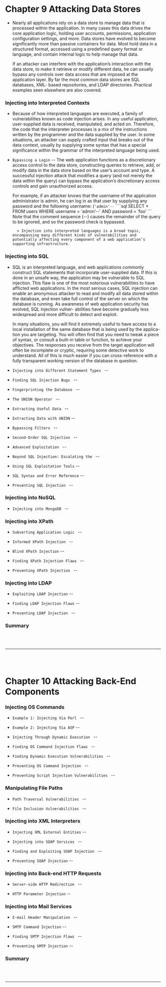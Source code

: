 # Chapter 9 Attacking Data Stores

- Nearly all applications rely on a data store to manage data that is processed within the application. In many cases this data drives the core application logic, holding user accounts, permissions, application configuration settings, and more. Data stores have evolved to become significantly more than passive containers for data. Most hold data in a structured format, accessed using a predefined query format or language, and contain internal logic to help manage that data.

	If an attacker can interfere with the application’s interaction with the data store, to make it retrieve or modify different data, he can usually bypass any controls over data access that are imposed at the application layer. By far the most common data stores are SQL databases, XML- based repositories, and LDAP directories. Practical examples seen elsewhere are also covered.

### Injecting into Interpreted Contexts

- Because of how interpreted languages are executed, a family of vulnerabilities known as code injection arises. In any useful application, user-supplied data is received, manipulated, and acted on. Therefore, the code that the interpreter processes is a mix of the instructions written by the programmer and the data supplied by the user. In some situations, an attacker can supply crafted input that breaks out of the data context, usually by supplying some syntax that has a special significance within the grammar of the interpreted language being used.

- `Bypassing a Login` -- The web application functions as a discretionary access control to the data store, constructing queries to retrieve, add, or modify data in the data store based on the user’s account and type. A successful injection attack that modifies a query (and not merely the data within the query) can bypass the application’s discretionary access controls and gain unauthorized access.

	For example, if an attacker knows that the username of the application administrator is admin, he can log in as that user by supplying any password and the following username: (`'admin'--`
		````sql	
		SELECT * FROM users WHERE username = ‘admin’--’ AND password = ‘foo’
		```
		Note that the comment sequence (--) causes the remainder of the query to
	be ignored, and so the password check is bypassed.

		> Injection into interpreted languages is a broad topic, encompassing many different kinds of vulnerabilities and potentially affecting every component of a web application’s supporting infrastructure.

### Injecting into SQL 

- SQL is an interpreted language, and web applications commonly construct SQL statements that incorporate user-supplied data. If this is done in an unsafe way, the application may be vulnerable to SQL injection. This flaw is one of the most notorious vulnerabilities to have afflicted web applications. In the most serious cases, SQL injection can enable an anonymous attacker to read and modify all data stored within the database, and even take full control of the server on which the database is running. As awareness of web application security has evolved, SQL injection vulner- abilities have become gradually less widespread and more difficult to detect and exploit.

	In many situations, you will find it extremely useful to have access to
a local installation of the same database that is being used by the applica- tion you are targeting. You will often find that you need to tweak a piece of syntax, or consult a built-in table or function, to achieve your objectives. The responses you receive from the target application will often be incomplete or cryptic, requiring some detective work to understand. All of this is much easier if you can cross-reference with a fully transparent working version of the database in question.

- `Injecting into Different Statement Types ` --

- `Finding SQL Injection Bugs ` --

- `Fingerprinting the Database ` --

- `The UNION Operator ` --

- `Extracting Useful Data ` --

- `Extracting Data with UNION` --

- `Bypassing Filters ` --

- `Second-Order SQL Injection ` --

- `Advanced Exploitation ` --

- `Beyond SQL Injection: Escalating the ` --

- `Using SQL Exploitation Tools`  --

- `SQL Syntax and Error Reference` --

- `Preventing SQL Injection ` --

### Injecting into NoSQL

- `Injecting into MongoDB ` --

### Injecting into XPath 

- `Subverting Application Logic ` --

- `Informed XPath Injection ` --

- `Blind XPath Injection` --

- `Finding XPath Injection Flaws ` --

- `Preventing XPath Injection ` --

### Injecting into LDAP

- `Exploiting LDAP Injection` --

- `Finding LDAP Injection Flaws` --

- `Preventing LDAP Injection ` --

### Summary

<br>
<br>

---

<br>
<br>

# Chapter 10 Attacking Back-End Components 
 
### Injecting OS Commands

- `Example 1: Injecting Via Perl ` --

- `Example 2: Injecting Via ASP` --

- `Injecting Through Dynamic Execution ` --

- `Finding OS Command Injection Flaws ` --

- `Finding Dynamic Execution Vulnerabilities ` --

- `Preventing OS Command Injection ` --

- `Preventing Script Injection Vulnerabilities ` --

### Manipulating File Paths 

- `Path Traversal Vulnerabilities ` --

- `File Inclusion Vulnerabilities ` --

### Injecting into XML Interpreters

- `Injecting XML External Entities` --

- `Injecting into SOAP Services ` --

- `Finding and Exploiting SOAP Injection ` --

- `Preventing SOAP Injection` --

### Injecting into Back-end HTTP Requests 

- `Server-side HTTP Redirection ` --

- `HTTP Parameter Injection` --

### Injecting into Mail Services 

- `E-mail Header Manipulation ` --

- `SMTP Command Injection` --

- `Finding SMTP Injection Flaws ` --

- `Preventing SMTP Injection` --

### Summary

<br>
<br>

---

<br>
<br>

